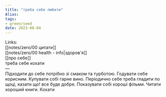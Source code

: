 ```yaml
---
title: "треба себе любити"
Alias: 
tags:
- green/seed
date: 2023-08-04
---
```

Links:  
[[notes/zero/00 цитати]]  
[[notes/zero/00 health - info|здоров'я]]  
[[про себе]]  
треба себе кохати  
—  
Підходити до себе потрібно зі смаком та турботою. Годувати себе корисним. Купувати собі гарне вино. Періодично себе треба гладити по щоці, казати що! все буде добре. Показувати собі хороші фільми. Читати хороший книги. Кохати
